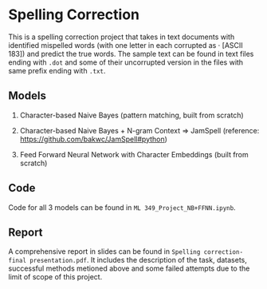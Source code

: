 # Spelling Correction

This is a spelling correction project that takes in text documents with identified mispelled words (with one letter in each corrupted as · [ASCII 183]) and predict the true words. The sample text can be found in text files ending with `.dot` and some of their uncorrupted version in the files with same prefix ending with `.txt`.

## Models

1. Character-based Naive Bayes (pattern matching, built from scratch)

2. Character-based Naive Bayes + N-gram Context => JamSpell (reference: https://github.com/bakwc/JamSpell#python)

3. Feed Forward Neural Network with Character Embeddings (built from scratch)

## Code

Code for all 3 models can be found in `ML 349_Project_NB+FFNN.ipynb`.

## Report

A comprehensive report in slides can be found in `Spelling correction- final presentation.pdf`. It includes the description of the task, datasets, successful methods metioned above and some failed attempts due to the limit of scope of this project.
